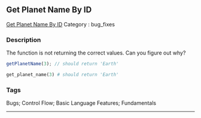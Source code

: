 ## Get Planet Name By ID
[Get Planet Name By ID](https://www.codewars.com/kata/get-planet-name-by-id)
Category : bug_fixes

### Description
The function is not returning the correct values. Can you figure out why?

```javascript
getPlanetName(3); // should return 'Earth'
```
```ruby
get_planet_name(3) # should return 'Earth'
```

### Tags
Bugs; Control Flow; Basic Language Features; Fundamentals

- - -
